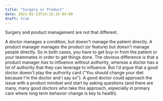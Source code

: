```yaml
---
title: "Surgery or Product"
date: 2021-05-23T14:15:33-04:00
draft: true
---
```

Surgery and product management are not that different.

A doctor manages a condition, but doesn't manage the patient directly. A product manager manages the product (or feature) but doesn't manage people directly. So in both cases, you have to get buy-in from the patient or your teammates in order to get things done. The obvious difference is that a product manager *has* to influence without authority, whereas a doctor has a lot of authority that they can leverage to influence. But I'd argue that a good doctor doesn't play the authority card ("You should change your diet because I'm the doctor and I say so"). A good doctor could approach the issue with a product mindset and start by asking questions (and there are many, many good doctors who take this approach, especially in primary care where long term behavior change is key to health).
